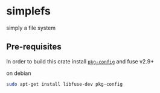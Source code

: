 # simplefs
simply a file system

## Pre-requisites

In order to build this crate install
[`pkg-config`](https://www.freedesktop.org/wiki/Software/pkg-config/) and fuse
v2.9+ 


on debian
```bash
sudo apt-get install libfuse-dev pkg-config
```


